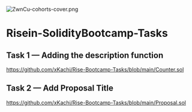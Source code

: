 ![ZwnCu-cohorts-cover.png](https://hackmd.io/_uploads/rJ9K5H9Q6.png)

# Risein-SolidityBootcamp-Tasks

## Task 1 — Adding the description function
https://github.com/xKachi/Rise-Bootcamp-Tasks/blob/main/Counter.sol

## Task 2 — Add Proposal Title
https://github.com/xKachi/Rise-Bootcamp-Tasks/blob/main/Proposal.sol

